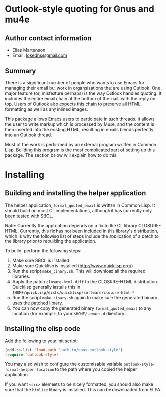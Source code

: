 Outlook-style quoting for Gnus and mu4e
=======================================

Author contact information
--------------------------

  - Elias Martenson
  - Email: lokedhs@gmail.com

Summary
-------

There is a significant number of people who wants to use Emacs
for managing their email but work in organsisations that are using
Outlook. One major feature (or, misfeature perhaps) is the way
Outlook handles quoting. It includes the entire email chain at the
bottom of the mail, with the reply on top. Users of Outlook also
expects this chain to preserve all HTML formatting as well as any
inlined images.

This package allows Emacs users to participate in such threads. It
allows the user to write markup which is processed by Muse, and the
content is then inserted into the existing HTML, resulting in emails
blends perfectly into an Outlook thread.

Most of the work is performed by an external program written in
Common Lisp. Building this program is the most complicated part
of setting up this package. The section below will explain how
to do this.

Installing
==========

Building and installing the helper application
----------------------------------------------

The helper application, `format_quoted_email` is written in Common
Lisp. It should build on most CL implementations, although it has
currently only been tested with SBCL.

Note: Currently the application depends on a fix to the CL library
CLOSURE-HTML. Currently, this fix has not been included in this
library's distribution, which is why the following list of steps
include the application of a patch to the library prior to rebuilding
the application.

To build, perform the following steps:

  1. Make sure SBCL is installed
  2. Make sure Quicklisp is installed (http://www.quicklisp.org/)
  3. Run the script `make_binary.sh`. This will download all the
     required libraries.
  4. Apply the patch `closure-html.diff` to the CLOSURE-HTML
     distribution. Quicklisp generally installs this in
     `$HOME/quicklisp/dists/quicklisp/software/closure-html-*`
  5. Run the script `make_binary.sh` again to make sure the generated
     binary uses the patched library.
  6. You can now copy the generated binary `format_quoted_email` to any
     location (for example, to your `$HOME/.emacs.d` directory.

Installing the elisp code
-------------------------

Add the following to your init script:

```lisp
(add-to-list 'load-path "path-to/gnus-outlook-style")
(require 'outlook-style)
```

You may also wish to configure the customisable variable
`outlook-style-format-helper-location` to the path where you copied
the helper application.

If you want `<src>` elements to be nicely formatted, you should also
make sure that the `htmlize` library is installed. This can be
downloaded from ELPA.
